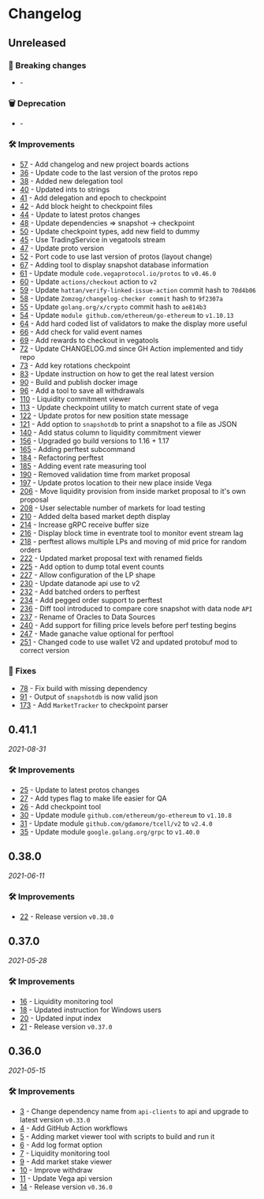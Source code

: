 # Changelog

## Unreleased

### 🚨 Breaking changes
- [](https://github.com/vegaprotocol/vegatools/pull/) -

### 🗑️ Deprecation
- [](https://github.com/vegaprotocol/vegatools/pull/) -

### 🛠 Improvements
- [57](https://github.com/vegaprotocol/vegatools/pull/57) - Add changelog and new project boards actions
- [36](https://github.com/vegaprotocol/vegatools/pull/36) - Update code to the last version of the protos repo
- [38](https://github.com/vegaprotocol/vegatools/pull/38) - Added new delegation tool
- [40](https://github.com/vegaprotocol/vegatools/pull/40) - Updated ints to strings
- [41](https://github.com/vegaprotocol/vegatools/pull/41) - Add delegation and epoch to checkpoint
- [42](https://github.com/vegaprotocol/vegatools/pull/42) - Add block height to checkpoint files
- [44](https://github.com/vegaprotocol/vegatools/pull/44) - Update to latest protos changes
- [48](https://github.com/vegaprotocol/vegatools/pull/48) - Update dependencies => snapshot -> checkpoint
- [50](https://github.com/vegaprotocol/vegatools/pull/50) - Update checkpoint types, add new field to dummy
- [45](https://github.com/vegaprotocol/vegatools/pull/45) - Use TradingService in vegatools stream
- [47](https://github.com/vegaprotocol/vegatools/pull/47) - Update proto version
- [52](https://github.com/vegaprotocol/vegatools/pull/52) - Port code to use last version of protos (layout change)
- [67](https://github.com/vegaprotocol/vegatools/pull/67) - Adding tool to display snapshot database information
- [61](https://github.com/vegaprotocol/vegatools/pull/61) - Update module `code.vegaprotocol.io/protos` to `v0.46.0`
- [60](https://github.com/vegaprotocol/vegatools/pull/60) - Update `actions/checkout` action to `v2`
- [59](https://github.com/vegaprotocol/vegatools/pull/59) - Update `hattan/verify-linked-issue-action` commit hash to `70d4b06`
- [58](https://github.com/vegaprotocol/vegatools/pull/58) - Update `Zomzog/changelog-checker commit` hash to `9f2307a`
- [55](https://github.com/vegaprotocol/vegatools/pull/55) - Update `golang.org/x/crypto` commit hash to `ae814b3`
- [54](https://github.com/vegaprotocol/vegatools/pull/54) - Update `module github.com/ethereum/go-ethereum` to `v1.10.13`
- [64](https://github.com/vegaprotocol/vegatools/pull/64) - Add hard coded list of validators to make the display more useful
- [66](https://github.com/vegaprotocol/vegatools/pull/66) - Add check for valid event names
- [69](https://github.com/vegaprotocol/vegatools/pull/69) - Add rewards to checkout in vegatools
- [72](https://github.com/vegaprotocol/vegatools/pull/72) - Update CHANGELOG.md since GH Action implemented and tidy repo
- [73](https://github.com/vegaprotocol/vegatools/pull/73) - Add key rotations checkpoint
- [83](https://github.com/vegaprotocol/vegatools/pull/83) - Update instruction on how to get the real latest version
- [90](https://github.com/vegaprotocol/vegatools/pull/90) - Build and publish docker image
- [96](https://github.com/vegaprotocol/vegatools/pull/96) - Add a tool to save all withdrawals
- [110](https://github.com/vegaprotocol/vegatools/pull/110) - Liquidity commitment viewer
- [113](https://github.com/vegaprotocol/vegatools/pull/113) - Update checkpoint utility to match current state of vega
- [122](https://github.com/vegaprotocol/vegatools/pull/122) - Update protos for new position state message
- [121](https://github.com/vegaprotocol/vegatools/pull/121) - Add option to `snapshotdb` to print a snapshot to a file as JSON
- [140](https://github.com/vegaprotocol/vegatools/issues/140) - Add status column to liquidity commitment viewer
- [156](https://github.com/vegaprotocol/vegatools/issues/156) - Upgraded go build versions to 1.16 + 1.17
- [165](https://github.com/vegaprotocol/vegatools/issues/165) - Adding perftest subcommand
- [184](https://github.com/vegaprotocol/vegatools/issues/184) - Refactoring perftest
- [185](https://github.com/vegaprotocol/vegatools/issues/185) - Adding event rate measuring tool
- [190](https://github.com/vegaprotocol/vegatools/issues/190) - Removed validation time from market proposal
- [197](https://github.com/vegaprotocol/vegatools/issues/197) - Update protos location to their new place inside Vega
- [206](https://github.com/vegaprotocol/vegatools/issues/206) - Move liquidity provision from inside market proposal to it's own proposal
- [208](https://github.com/vegaprotocol/vegatools/issues/208) - User selectable number of markets for load testing 
- [210](https://github.com/vegaprotocol/vegatools/issues/210) - Added delta based market depth display 
- [214](https://github.com/vegaprotocol/vegatools/issues/214) - Increase gRPC receive buffer size 
- [216](https://github.com/vegaprotocol/vegatools/issues/216) - Display block time in eventrate tool to monitor event stream lag 
- [218](https://github.com/vegaprotocol/vegatools/issues/218) - perftest allows multiple LPs and moving of mid price for random orders 
- [222](https://github.com/vegaprotocol/vegatools/issues/222) - Updated market proposal text with renamed fields
- [225](https://github.com/vegaprotocol/vegatools/issues/225) - Add option to dump total event counts
- [227](https://github.com/vegaprotocol/vegatools/issues/227) - Allow configuration of the LP shape
- [230](https://github.com/vegaprotocol/vegatools/issues/230) - Update datanode api use to v2
- [232](https://github.com/vegaprotocol/vegatools/issues/232) - Add batched orders to perftest
- [234](https://github.com/vegaprotocol/vegatools/issues/234) - Add pegged order support to perftest
- [236](https://github.com/vegaprotocol/vegatools/issues/236) - Diff tool introduced to compare core snapshot with data node `API` 
- [237](https://github.com/vegaprotocol/vegatools/issues/237) - Rename of Oracles to Data Sources
- [240](https://github.com/vegaprotocol/vegatools/issues/240) - Add support for filling price levels before perf testing begins
- [247](https://github.com/vegaprotocol/vegatools/issues/247) - Made ganache value optional for perftool
- [251](https://github.com/vegaprotocol/vegatools/issues/251) - Changed code to use wallet V2 and updated protobuf mod to correct version

### 🐛 Fixes
- [78](https://github.com/vegaprotocol/vegatools/pull/78) - Fix build with missing dependency
- [91](https://github.com/vegaprotocol/vegatools/pull/91) - Output of `snapshotdb` is now valid json
- [173](https://github.com/vegaprotocol/vegatools/issues/173) - Add `MarketTracker` to checkpoint parser

## 0.41.1
*2021-08-31*

### 🛠 Improvements
- [25](https://github.com/vegaprotocol/vegatools/pull/25) - Update to latest protos changes
- [27](https://github.com/vegaprotocol/vegatools/pull/27) - Add types flag to make life easier for QA
- [26](https://github.com/vegaprotocol/vegatools/pull/26) - Add checkpoint tool
- [30](https://github.com/vegaprotocol/vegatools/pull/30) - Update module `github.com/ethereum/go-ethereum` to `v1.10.8`
- [31](https://github.com/vegaprotocol/vegatools/pull/31) - Update module `github.com/gdamore/tcell/v2` to `v2.4.0`
- [35](https://github.com/vegaprotocol/vegatools/pull/35) - Update module `google.golang.org/grpc` to `v1.40.0`


## 0.38.0
*2021-06-11*

### 🛠 Improvements
- [22](https://github.com/vegaprotocol/vegatools/pull/22) - Release  version `v0.38.0`


## 0.37.0
*2021-05-28*

### 🛠 Improvements
- [16](https://github.com/vegaprotocol/vegatools/pull/16) - Liquidity monitoring tool
- [18](https://github.com/vegaprotocol/vegatools/pull/18) - Updated instruction for Windows users
- [20](https://github.com/vegaprotocol/vegatools/pull/20) - Updated input index
- [21](https://github.com/vegaprotocol/vegatools/pull/21) - Release version `v0.37.0`

## 0.36.0
*2021-05-15*

### 🛠 Improvements
- [3](https://github.com/vegaprotocol/vegatools/pull/3) - Change dependency name from `api-clients` to api and upgrade to latest version `v0.33.0`
- [4](https://github.com/vegaprotocol/vegatools/pull/4) - Add GitHub Action workflows
- [5](https://github.com/vegaprotocol/vegatools/pull/5) - Adding market viewer tool with scripts to build and run it
- [6](https://github.com/vegaprotocol/vegatools/pull/6) - Add log format option
- [7](https://github.com/vegaprotocol/vegatools/pull/7) - Liquidity monitoring tool
- [9](https://github.com/vegaprotocol/vegatools/pull/9) - Add market stake viewer
- [10](https://github.com/vegaprotocol/vegatools/pull/10) - Improve withdraw
- [11](https://github.com/vegaprotocol/vegatools/pull/11) - Update Vega api version
- [14](https://github.com/vegaprotocol/vegatools/pull/14) - Release version `v0.36.0`
